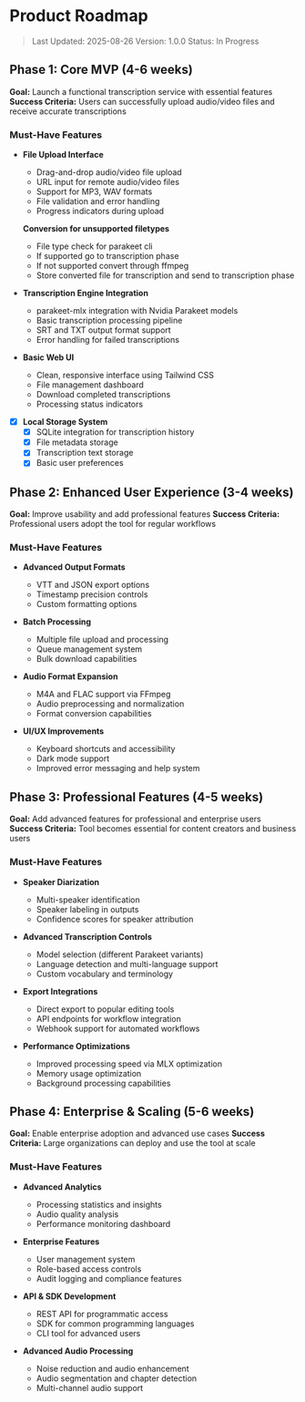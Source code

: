 # Product Roadmap

> Last Updated: 2025-08-26
> Version: 1.0.0
> Status: In Progress

## Phase 1: Core MVP (4-6 weeks)

**Goal:** Launch a functional transcription service with essential features
**Success Criteria:** Users can successfully upload audio/video files and receive accurate transcriptions

### Must-Have Features

- **File Upload Interface**
  - Drag-and-drop audio/video file upload
  - URL input for remote audio/video files
  - Support for MP3, WAV formats
  - File validation and error handling
  - Progress indicators during upload

  **Conversion for unsupported filetypes**
  - File type check for parakeet cli
  - If supported go to transcription phase
  - If not supported convert through ffmpeg
  - Store converted file for transcription and send to transcription phase


- **Transcription Engine Integration**
  - parakeet-mlx integration with Nvidia Parakeet models
  - Basic transcription processing pipeline
  - SRT and TXT output format support
  - Error handling for failed transcriptions

- **Basic Web UI**
  - Clean, responsive interface using Tailwind CSS
  - File management dashboard
  - Download completed transcriptions
  - Processing status indicators

- [x] **Local Storage System**
  - [x] SQLite integration for transcription history
  - [x] File metadata storage
  - [x] Transcription text storage
  - [x] Basic user preferences

## Phase 2: Enhanced User Experience (3-4 weeks)

**Goal:** Improve usability and add professional features
**Success Criteria:** Professional users adopt the tool for regular workflows

### Must-Have Features

- **Advanced Output Formats**
  - VTT and JSON export options
  - Timestamp precision controls
  - Custom formatting options

- **Batch Processing**
  - Multiple file upload and processing
  - Queue management system
  - Bulk download capabilities

- **Audio Format Expansion**
  - M4A and FLAC support via FFmpeg
  - Audio preprocessing and normalization
  - Format conversion capabilities

- **UI/UX Improvements**
  - Keyboard shortcuts and accessibility
  - Dark mode support
  - Improved error messaging and help system

## Phase 3: Professional Features (4-5 weeks)

**Goal:** Add advanced features for professional and enterprise users
**Success Criteria:** Tool becomes essential for content creators and business users

### Must-Have Features

- **Speaker Diarization**
  - Multi-speaker identification
  - Speaker labeling in outputs
  - Confidence scores for speaker attribution

- **Advanced Transcription Controls**
  - Model selection (different Parakeet variants)
  - Language detection and multi-language support
  - Custom vocabulary and terminology

- **Export Integrations**
  - Direct export to popular editing tools
  - API endpoints for workflow integration
  - Webhook support for automated workflows

- **Performance Optimizations**
  - Improved processing speed via MLX optimization
  - Memory usage optimization
  - Background processing capabilities

## Phase 4: Enterprise & Scaling (5-6 weeks)

**Goal:** Enable enterprise adoption and advanced use cases
**Success Criteria:** Large organizations can deploy and use the tool at scale

### Must-Have Features

- **Advanced Analytics**
  - Processing statistics and insights
  - Audio quality analysis
  - Performance monitoring dashboard

- **Enterprise Features**
  - User management system
  - Role-based access controls
  - Audit logging and compliance features

- **API & SDK Development**
  - REST API for programmatic access
  - SDK for common programming languages
  - CLI tool for advanced users

- **Advanced Audio Processing**
  - Noise reduction and audio enhancement
  - Audio segmentation and chapter detection
  - Multi-channel audio support